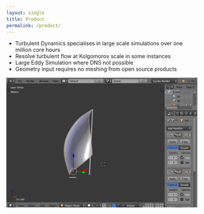 ```yaml
---
layout: single
title: Product
permalink: /product/
---
```


* Turbulent Dynamics specialises in large scale simulations over one million core hours
* Resolve turbulent flow at Kolgomorov scale in some instances
* Large Eddy Simulation where DNS not possible
* Geometry input requires no meshing from open source products

 


 


![Product](/assets/images/sail.png)


